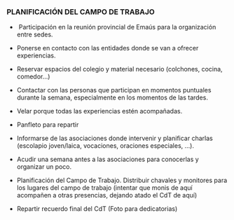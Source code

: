 [nombre]: <> (Campo de Trabajo)
[sidebar]: <> (Campo de Trabajo)
[icon]: <> (fa-mountain-sun)
[exit]: <> (exit)

### PLANIFICACIÓN DEL CAMPO DE TRABAJO

-  Participación en la reunión provincial de Emaús para la organización entre sedes.
- Ponerse en contacto con las entidades donde se van a ofrecer experiencias.
- Reservar espacios del colegio y material necesario (colchones, cocina, comedor...)
- Contactar con las personas que participan en momentos puntuales durante la semana, especialmente en los momentos de las tardes.
- Velar porque todas las experiencias estén acompañadas.
- Panfleto para repartir
- Informarse de las asociaciones donde intervenir y planificar charlas (escolapio joven/laica, vocaciones, oraciones especiales, …).
- Acudir una semana antes a las asociaciones para conocerlas y organizar un poco.

- Planificación del Campo de Trabajo. Distribuir chavales y monitores para los lugares del campo de trabajo (intentar que monis de aquí acompañen a otras presencias, dejando atado el CdT de aquí)

- Repartir recuerdo final del CdT (Foto para dedicatorias)